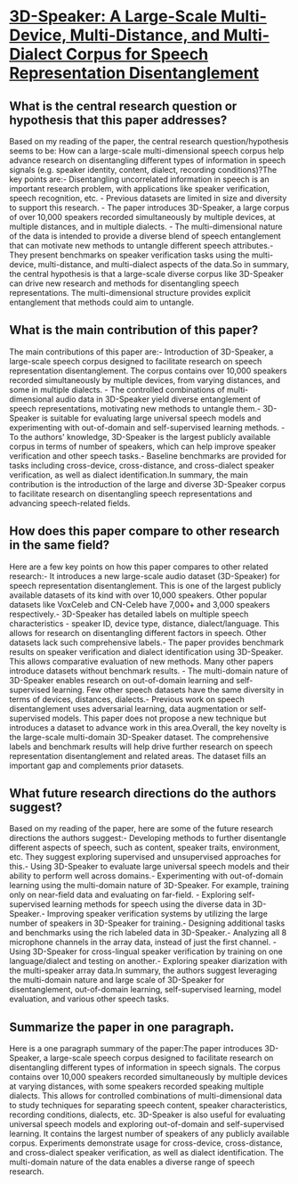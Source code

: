# [3D-Speaker: A Large-Scale Multi-Device, Multi-Distance, and   Multi-Dialect Corpus for Speech Representation Disentanglement](https://arxiv.org/abs/2306.15354)

## What is the central research question or hypothesis that this paper addresses?

Based on my reading of the paper, the central research question/hypothesis seems to be: How can a large-scale multi-dimensional speech corpus help advance research on disentangling different types of information in speech signals (e.g. speaker identity, content, dialect, recording conditions)?The key points are:- Disentangling uncorrelated information in speech is an important research problem, with applications like speaker verification, speech recognition, etc. - Previous datasets are limited in size and diversity to support this research. - The paper introduces 3D-Speaker, a large corpus of over 10,000 speakers recorded simultaneously by multiple devices, at multiple distances, and in multiple dialects. - The multi-dimensional nature of the data is intended to provide a diverse blend of speech entanglement that can motivate new methods to untangle different speech attributes.- They present benchmarks on speaker verification tasks using the multi-device, multi-distance, and multi-dialect aspects of the data.So in summary, the central hypothesis is that a large-scale diverse corpus like 3D-Speaker can drive new research and methods for disentangling speech representations. The multi-dimensional structure provides explicit entanglement that methods could aim to untangle.


## What is the main contribution of this paper?

The main contributions of this paper are:- Introduction of 3D-Speaker, a large-scale speech corpus designed to facilitate research on speech representation disentanglement. The corpus contains over 10,000 speakers recorded simultaneously by multiple devices, from varying distances, and some in multiple dialects. - The controlled combinations of multi-dimensional audio data in 3D-Speaker yield diverse entanglement of speech representations, motivating new methods to untangle them.- 3D-Speaker is suitable for evaluating large universal speech models and experimenting with out-of-domain and self-supervised learning methods. - To the authors' knowledge, 3D-Speaker is the largest publicly available corpus in terms of number of speakers, which can help improve speaker verification and other speech tasks.- Baseline benchmarks are provided for tasks including cross-device, cross-distance, and cross-dialect speaker verification, as well as dialect identification.In summary, the main contribution is the introduction of the large and diverse 3D-Speaker corpus to facilitate research on disentangling speech representations and advancing speech-related fields.


## How does this paper compare to other research in the same field?

Here are a few key points on how this paper compares to other related research:- It introduces a new large-scale audio dataset (3D-Speaker) for speech representation disentanglement. This is one of the largest publicly available datasets of its kind with over 10,000 speakers. Other popular datasets like VoxCeleb and CN-Celeb have 7,000+ and 3,000 speakers respectively.- 3D-Speaker has detailed labels on multiple speech characteristics - speaker ID, device type, distance, dialect/language. This allows for research on disentangling different factors in speech. Other datasets lack such comprehensive labels.- The paper provides benchmark results on speaker verification and dialect identification using 3D-Speaker. This allows comparative evaluation of new methods. Many other papers introduce datasets without benchmark results. - The multi-domain nature of 3D-Speaker enables research on out-of-domain learning and self-supervised learning. Few other speech datasets have the same diversity in terms of devices, distances, dialects.- Previous work on speech disentanglement uses adversarial learning, data augmentation or self-supervised models. This paper does not propose a new technique but introduces a dataset to advance work in this area.Overall, the key novelty is the large-scale multi-domain 3D-Speaker dataset. The comprehensive labels and benchmark results will help drive further research on speech representation disentanglement and related areas. The dataset fills an important gap and complements prior datasets.


## What future research directions do the authors suggest?

Based on my reading of the paper, here are some of the future research directions the authors suggest:- Developing methods to further disentangle different aspects of speech, such as content, speaker traits, environment, etc. They suggest exploring supervised and unsupervised approaches for this.- Using 3D-Speaker to evaluate large universal speech models and their ability to perform well across domains.- Experimenting with out-of-domain learning using the multi-domain nature of 3D-Speaker. For example, training only on near-field data and evaluating on far-field. - Exploring self-supervised learning methods for speech using the diverse data in 3D-Speaker.- Improving speaker verification systems by utilizing the large number of speakers in 3D-Speaker for training.- Designing additional tasks and benchmarks using the rich labeled data in 3D-Speaker.- Analyzing all 8 microphone channels in the array data, instead of just the first channel. - Using 3D-Speaker for cross-lingual speaker verification by training on one language/dialect and testing on another.- Exploring speaker diarization with the multi-speaker array data.In summary, the authors suggest leveraging the multi-domain nature and large scale of 3D-Speaker for disentanglement, out-of-domain learning, self-supervised learning, model evaluation, and various other speech tasks.


## Summarize the paper in one paragraph.

Here is a one paragraph summary of the paper:The paper introduces 3D-Speaker, a large-scale speech corpus designed to facilitate research on disentangling different types of information in speech signals. The corpus contains over 10,000 speakers recorded simultaneously by multiple devices at varying distances, with some speakers recorded speaking multiple dialects. This allows for controlled combinations of multi-dimensional data to study techniques for separating speech content, speaker characteristics, recording conditions, dialects, etc. 3D-Speaker is also useful for evaluating universal speech models and exploring out-of-domain and self-supervised learning. It contains the largest number of speakers of any publicly available corpus. Experiments demonstrate usage for cross-device, cross-distance, and cross-dialect speaker verification, as well as dialect identification. The multi-domain nature of the data enables a diverse range of speech research.
